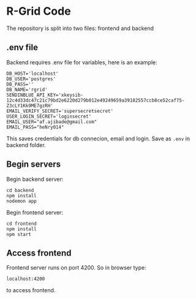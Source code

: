 # R-Grid Code

The repository is split into two files: frontend and backend

## .env file
Backend requires .env file for variables, here is an example:

```
DB_HOST='localhost'
DB_USER='postgres'
DB_PASS=''
DB_NAME='rgrid'
SENDINBLUE_API_KEY='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'
EMAIL_VERIFY_SECRET='supersecretsecret'
USER_LOGIN_SECRET='loginsecret'
EMAIL_USER="af.ajibade@gmail.com"
EMAIL_PASS="heNry014"
```
This saves credentials for db connecion, email and login. Save as `.env` in backend folder. 

## Begin servers

Begin backend server:
```
cd backend
npm install 
nodemon app
```

Begin frontend server:
```
cd frontend
npm install 
npm start
```
## Access frontend

Frontend server runs on port 4200. So in browser type:

```
localhost:4200
```

to access frontend.
